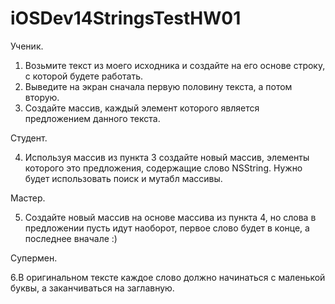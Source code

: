 iOSDev14StringsTestHW01
=======================
Ученик. 

1. Возьмите текст из моего исходника и создайте на его основе строку, с которой будете работать.
2. Выведите на экран сначала первую половину текста, а потом вторую.
3. Создайте массив, каждый элемент которого является предложением данного текста.

Студент.

4. Используя массив из пункта 3 создайте новый массив, элементы которого это предложения, содержащие слово NSString. Нужно будет использовать поиск и мутабл массивы.

Мастер.

5. Создайте новый массив на основе массива из пункта 4, но слова в предложении пусть идут наоборот, первое слово будет в конце, а последнее вначале :)

Супермен.

6.В оригинальном тексте каждое слово должно начинаться с маленькой буквы, а заканчиваться на заглавную.
